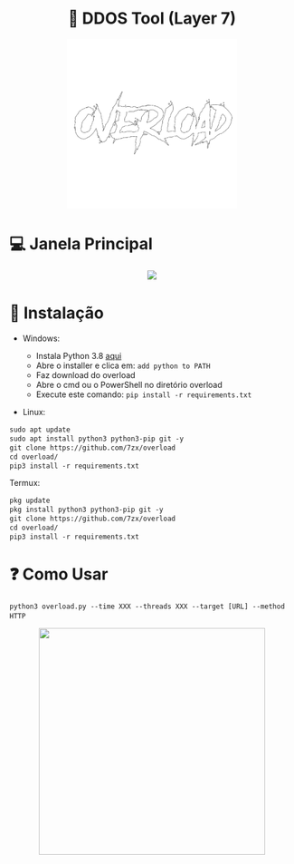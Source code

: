 <h1 align="center">📡 DDOS Tool (Layer 7) </h1> 
<p align="center">
  <img src="https://raw.githubusercontent.com/7zx/overload/main/img/logo.png" width="300" height="300">
</p>

# :computer: Janela Principal
<p align="center">
  <img src="https://raw.githubusercontent.com/tanjilk/overload/main/img/imgshow.png">
</p>

# 🌙 Instalação
* Windows:
  * Instala Python 3.8 [aqui](https://www.python.org/downloads/release/python-38)
  * Abre o installer e clica em: `add python to PATH`
  * Faz download do overload
  * Abre o cmd ou o PowerShell no diretório overload
  * Execute este comando: `pip install -r requirements.txt`

* Linux:

```
sudo apt update
sudo apt install python3 python3-pip git -y
git clone https://github.com/7zx/overload
cd overload/
pip3 install -r requirements.txt
```

Termux:
```
pkg update
pkg install python3 python3-pip git -y
git clone https://github.com/7zx/overload
cd overload/
pip3 install -r requirements.txt
```

# ❓ Como Usar
```python3 overload.py --time XXX --threads XXX --target [URL] --method HTTP```

<p align="center">
  <img src="https://exo.pet/fm/construction_xtra_large.gif" width="400" height="400">
</p>
